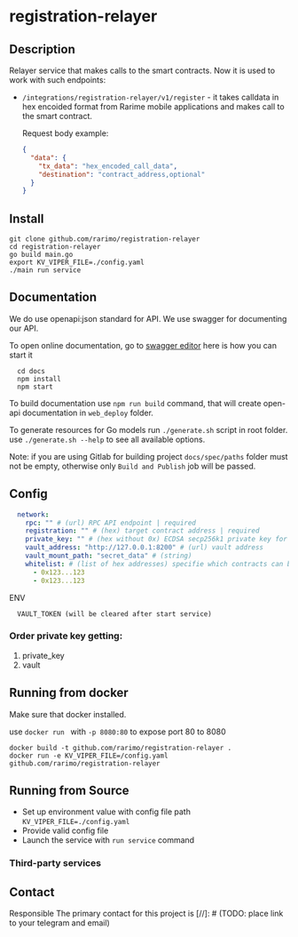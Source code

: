 # registration-relayer

## Description

Relayer service that makes calls to the smart contracts. Now it is used to work with such endpoints:
  - `/integrations/registration-relayer/v1/register` - it takes calldata in hex encoided format from Rarime mobile applications and makes call to the smart contract.

    Request body example:
    ```json
    {
      "data": {
        "tx_data": "hex_encoded_call_data",
        "destination": "contract_address,optional"
      }
    }
    ```

## Install

  ```
  git clone github.com/rarimo/registration-relayer
  cd registration-relayer
  go build main.go
  export KV_VIPER_FILE=./config.yaml
  ./main run service
  ```

## Documentation

We do use openapi:json standard for API. We use swagger for documenting our API.

To open online documentation, go to [swagger editor](http://localhost:8080/swagger-editor/) here is how you can start it
```
  cd docs
  npm install
  npm start
```
To build documentation use `npm run build` command,
that will create open-api documentation in `web_deploy` folder.

To generate resources for Go models run `./generate.sh` script in root folder.
use `./generate.sh --help` to see all available options.

Note: if you are using Gitlab for building project `docs/spec/paths` folder must not be
empty, otherwise only `Build and Publish` job will be passed.  

## Config
```yaml
  network:
    rpc: "" # (url) RPC API endpoint | required
    registration: "" # (hex) target contract address | required
    private_key: "" # (hex without 0x) ECDSA secp256k1 private key for sign transactions
    vault_address: "http://127.0.0.1:8200" # (url) vault address
    vault_mount_path: "secret_data" # (string)
    whitelist: # (list of hex addresses) specifie which contracts can be passed in `destination` field in request
      - 0x123...123
      - 0x123...123
```
ENV
```
  VAULT_TOKEN (will be cleared after start service)
```
### Order private key getting: 
1. private_key 
2. vault 
## Running from docker 
  
Make sure that docker installed.

use `docker run ` with `-p 8080:80` to expose port 80 to 8080

  ```
  docker build -t github.com/rarimo/registration-relayer .
  docker run -e KV_VIPER_FILE=/config.yaml github.com/rarimo/registration-relayer
  ```

## Running from Source

* Set up environment value with config file path `KV_VIPER_FILE=./config.yaml`
* Provide valid config file
* Launch the service with `run service` command



### Third-party services


## Contact

Responsible 
The primary contact for this project is  [//]: # (TODO: place link to your telegram and email)
